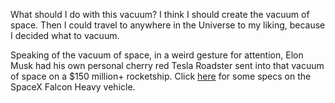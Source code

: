 What should I do with this vacuum?
I think I should create the vacuum of space.
Then I could travel to anywhere in the Universe to my liking,
because I decided what to vacuum.

Speaking of the vacuum of space, 
in a weird gesture for attention, 
Elon Musk had his own personal cherry red Tesla Roadster 
sent into that vacuum of space on a $150 million+ rocketship. 
Click [here](english/falcon-heavy/falcon-heavy-specs.md) for some specs on the SpaceX Falcon Heavy vehicle.
